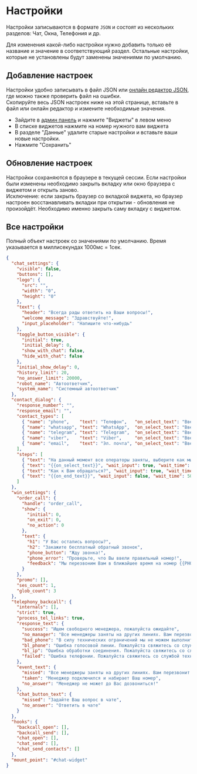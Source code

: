 # Настройки

Настройки записываются в формате `JSON` и состоят из нескольких разделов: Чат, Окна, Телефония и др. 

Для изменения какой-либо настройки нужно добавить только её название и значение в соответствующий раздел.
Остальные настройки, которые не установлены будут заменены значениями по умолчанию.

## Добавление настроек

Настройки удобно записывать в файл JSON или [онлайн редактор JSON](https://tools.icoder.uz/json-validator.php), где можно также проверить файл на ошибки.  
Скопируйте весь JSON настроек ниже на этой странице, вставьте в файл или онлайн редактор и измените необходимые значения.

* Зайдите в [админ панель](https://api.rnsb.su/admin/) и нажмите "Виджеты" в левом меню 
* В списке виджетов нажмите на номер нужного вам виджета
* В разделе "Данные" удалите старые настройки и вставьте ваши новые настройки.
* Нажмите "Сохранить"


## Обновление настроек

Настройки сохраняются в браузере в текущей сессии. Если настройки были изменены необходимо закрыть вкладку или окно браузера с виджетом и открыть заново.  
Исключение: если закрыть браузер со вкладкой виджета, но браузер настроен восстанавливать вкладки при открытии - обновления не произойдёт. Необходимо именно закрыть саму вкладку с виджетом.

## Все настройки

Полный объект настроек со значениями по умолчанию. Время указывается в миллисекундах 1000мс = 1сек.

```json
{
  "chat_settings": {
    "visible": false,
    "buttons": [],
    "logo": {
      "src": "",
      "width": "0",
      "height": "0"
    },
    "text": {
      "header": "Всегда рады ответить на Ваши вопросы!",
      "welcome_message": "Здравствуйте!",
      "input_placeholder": "Напишите что-нибудь"
    },
    "toggle_button_visible": {
      "initial": true,
      "initial_delay": 0,
      "show_with_chat": false,
      "hide_with_chat": false
    },
    "initial_show_delay": 0,
    "history_limit": 20,
    "no_answer_limit": 20000,
    "robot_name": "Автоответчик",
    "system_name": "Системный автоответчик"
  },
  "contact_dialog": {
    "response_number": "",
    "response_email": "",
    "contact_types": [
      { "name": "phone",    "text": "Телефон",   "on_select_text": "Введите Ваш номер телефона",     "on_end_text": "Вам поступит звонок с номера<br> {{PHONE}}" },
      { "name": "whatsapp", "text": "WhatsApp",  "on_select_text": "Введите Ваш номер WhatsApp",     "on_end_text": "Вам поступит звонок с номера {{PHONE}}" },
      { "name": "telegram", "text": "Telegram",  "on_select_text": "Введите Ваш номер Телеграм",     "on_end_text": "Вам поступит звонок с номера {{PHONE}}" },
      { "name": "viber",    "text": "Viber",     "on_select_text": "Введите Ваш номер Вайбер",       "on_end_text": "Вам поступит звонок с номера {{PHONE}}" },
      { "name": "email",    "text": "Эл. почта", "on_select_text": "Введите Вашу электронную почту", "on_end_text": "Вам будет отправлено электронное письмо с адреса {{EMAIL}}" }
    ],
    "steps": [
      { "text": "На данный момент все операторы заняты, выберите как мы можем с Вами связаться", "wait_input": true, "wait_time": 0, "info": "Выберите как с Вами связаться" },
      { "text": "{{on_select_text}}", "wait_input": true, "wait_time": 500, "info": "{{on_select_text}}" },
      { "text": "Как к Вам обращаться?", "wait_input": true, "wait_time": 500, "info": "Напишите Ваше имя" },
      { "text": "{{on_end_text}}", "wait_input": false, "wait_time": 500, "info": null }
    ]
  },
  "win_settings": {
    "order_call": {
      "handle": "order_call",
      "show": {
        "initial": 0,
        "on_exit": 0,
        "no_action": 0
      },
      "text": {
        "h1": "У Вас остались вопросы?",
        "h2": "Закажите бесплатный обратный звонок",
        "phone_button": "Жду звонка!",
        "phone_error": "Проверьте, что Вы ввели правильный номер!",
        "feedback": "Мы перезвоним Вам в ближайшее время на номер {{PHONE}}"
      }
    },
    "promo": [],
    "ses_count": 1,
    "glob_count": 3
  },
  "telephony_backcall": {
    "internals": [],
    "strict": true,
    "process_tel_links": true,
    "response_text": {
      "success": "Ищем свободного менеджера, пожалуйста ожидайте",
      "no_manager": "Все менеджеры заняты на других линиях. Вам перезвонит первый освободившийся менеджер.",
      "bad_phone": "В силу технических ограничений мы не можем выполнить звонок на ваш номер. Пожалуйста напишите Ваш вопрос в чат или воспользуйтесь альтернативными способами связи.",
      "bl_phone": "Ошибка голосовой линии. Пожалуйста свяжитесь со службой технической поддержки",
      "bl_ip": "Ошибка обработки соединения. Пожалуйста свяжитесь со службой технической поддержки",
      "failed": "Ошибка телефонии. Пожалуйста свяжитесь со службой технической поддержки"
    },
    "event_text": {
      "missed": "Все менеджеры заняты на других линиях. Вам перезвонит первый освободившийся менеджер",
      "taken": "Менеджер подключился и набирает Ваш номер",
      "no_answer": "Менеджер не может до Вас дозвониться!"
    },
    "chat_button_text": {
      "missed": "Задайте Ваш вопрос в чате",
      "no_answer": "Ответить в чате"
    }
  },
  "hooks": {
    "backcall_open": [],
    "backcall_send": [],
    "chat_open": [],
    "chat_send": [],
    "chat_send_contacts": []
  },
  "mount_point": "#chat-widget"
}
```


